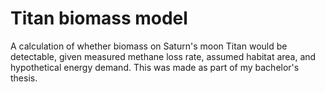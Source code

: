#  Titan biomass model
A calculation of whether biomass on Saturn's moon Titan would be detectable, given measured methane loss rate, assumed habitat area, and hypothetical energy demand. This was made as part of my bachelor's thesis.
